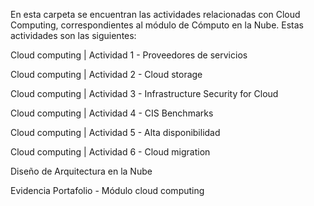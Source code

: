 En esta carpeta se encuentran las actividades relacionadas con Cloud Computing, correspondientes al módulo de Cómputo en la Nube. Estas actividades son las siguientes:

Cloud computing | Actividad 1 - Proveedores de servicios

Cloud computing | Actividad 2 - Cloud storage

Cloud computing | Actividad 3 - Infrastructure Security for Cloud

Cloud computing | Actividad 4 - CIS Benchmarks

Cloud computing | Actividad 5 - Alta disponibilidad

Cloud computing | Actividad 6 - Cloud migration

Diseño de Arquitectura en la Nube

Evidencia Portafolio - Módulo cloud computing

